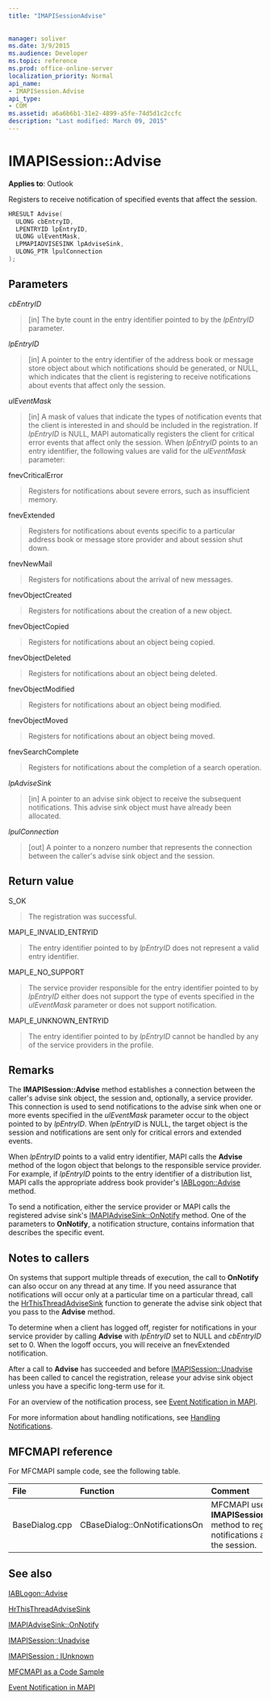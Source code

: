 ```yaml
---
title: "IMAPISessionAdvise"
 
 
manager: soliver
ms.date: 3/9/2015
ms.audience: Developer
ms.topic: reference
ms.prod: office-online-server
localization_priority: Normal
api_name:
- IMAPISession.Advise
api_type:
- COM
ms.assetid: a6a6b6b1-31e2-4899-a5fe-74d5d1c2ccfc
description: "Last modified: March 09, 2015"
---
```


# IMAPISession::Advise

  
  
**Applies to**: Outlook 
  
Registers to receive notification of specified events that affect the session.
  
```cpp
HRESULT Advise(
  ULONG cbEntryID,
  LPENTRYID lpEntryID,
  ULONG ulEventMask,
  LPMAPIADVISESINK lpAdviseSink,
  ULONG_PTR lpulConnection
);
```

## Parameters

 _cbEntryID_
  
> [in] The byte count in the entry identifier pointed to by the  _lpEntryID_ parameter. 
    
 _lpEntryID_
  
> [in] A pointer to the entry identifier of the address book or message store object about which notifications should be generated, or NULL, which indicates that the client is registering to receive notifications about events that affect only the session. 
    
 _ulEventMask_
  
> [in] A mask of values that indicate the types of notification events that the client is interested in and should be included in the registration. If  _lpEntryID_ is NULL, MAPI automatically registers the client for critical error events that affect only the session. When  _lpEntryID_ points to an entry identifier, the following values are valid for the  _ulEventMask_ parameter: 
    
fnevCriticalError 
  
> Registers for notifications about severe errors, such as insufficient memory.
    
fnevExtended 
  
> Registers for notifications about events specific to a particular address book or message store provider and about session shut down.
    
fnevNewMail 
  
> Registers for notifications about the arrival of new messages. 
    
fnevObjectCreated 
  
> Registers for notifications about the creation of a new object.
    
fnevObjectCopied
  
> Registers for notifications about an object being copied.
    
fnevObjectDeleted
  
> Registers for notifications about an object being deleted.
    
fnevObjectModified
  
> Registers for notifications about an object being modified.
    
fnevObjectMoved
  
> Registers for notifications about an object being moved.
    
fnevSearchComplete
  
> Registers for notifications about the completion of a search operation.
    
 _lpAdviseSink_
  
> [in] A pointer to an advise sink object to receive the subsequent notifications. This advise sink object must have already been allocated.
    
 _lpulConnection_
  
> [out] A pointer to a nonzero number that represents the connection between the caller's advise sink object and the session.
    
## Return value

S_OK 
  
> The registration was successful.
    
MAPI_E_INVALID_ENTRYID 
  
> The entry identifier pointed to by  _lpEntryID_ does not represent a valid entry identifier. 
    
MAPI_E_NO_SUPPORT 
  
> The service provider responsible for the entry identifier pointed to by  _lpEntryID_ either does not support the type of events specified in the  _ulEventMask_ parameter or does not support notification. 
    
MAPI_E_UNKNOWN_ENTRYID 
  
> The entry identifier pointed to by  _lpEntryID_ cannot be handled by any of the service providers in the profile. 
    
## Remarks

The **IMAPISession::Advise** method establishes a connection between the caller's advise sink object, the session and, optionally, a service provider. This connection is used to send notifications to the advise sink when one or more events specified in the  _ulEventMask_ parameter occur to the object pointed to by  _lpEntryID_. When  _lpEntryID_ is NULL, the target object is the session and notifications are sent only for critical errors and extended events. 
  
When  _lpEntryID_ points to a valid entry identifier, MAPI calls the **Advise** method of the logon object that belongs to the responsible service provider. For example, if  _lpEntryID_ points to the entry identifier of a distribution list, MAPI calls the appropriate address book provider's [IABLogon::Advise](iablogon-advise.md) method. 
  
To send a notification, either the service provider or MAPI calls the registered advise sink's [IMAPIAdviseSink::OnNotify](imapiadvisesink-onnotify.md) method. One of the parameters to **OnNotify**, a notification structure, contains information that describes the specific event.
  
## Notes to callers

On systems that support multiple threads of execution, the call to **OnNotify** can also occur on any thread at any time. If you need assurance that notifications will occur only at a particular time on a particular thread, call the [HrThisThreadAdviseSink](hrthisthreadadvisesink.md) function to generate the advise sink object that you pass to the **Advise** method. 
  
To determine when a client has logged off, register for notifications in your service provider by calling **Advise** with  _lpEntryID_ set to NULL and  _cbEntryID_ set to 0. When the logoff occurs, you will receive an fnevExtended notification. 
  
After a call to **Advise** has succeeded and before [IMAPISession::Unadvise](imapisession-unadvise.md) has been called to cancel the registration, release your advise sink object unless you have a specific long-term use for it. 
  
For an overview of the notification process, see [Event Notification in MAPI](event-notification-in-mapi.md). 
  
For more information about handling notifications, see [Handling Notifications](handling-notifications.md). 
  
## MFCMAPI reference

For MFCMAPI sample code, see the following table.
  
|**File**|**Function**|**Comment**|
|:-----|:-----|:-----|
|BaseDialog.cpp  <br/> |CBaseDialog::OnNotificationsOn  <br/> |MFCMAPI uses the **IMAPISession::Advise** method to register for notifications against the session.  <br/> |
   
## See also



[IABLogon::Advise](iablogon-advise.md)
  
[HrThisThreadAdviseSink](hrthisthreadadvisesink.md)
  
[IMAPIAdviseSink::OnNotify](imapiadvisesink-onnotify.md)
  
[IMAPISession::Unadvise](imapisession-unadvise.md)
  
[IMAPISession : IUnknown](imapisessioniunknown.md)


[MFCMAPI as a Code Sample](mfcmapi-as-a-code-sample.md)
  
[Event Notification in MAPI](event-notification-in-mapi.md)

